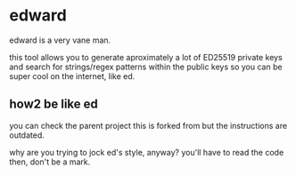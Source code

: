 # edward

edward is a very vane man.

this tool allows you to generate aproximately a lot of ED25519 private keys and search for strings/regex patterns within the public keys so you can be super cool on the internet, like ed.

## how2 be like ed

you can check the parent project this is forked from but the instructions are outdated.

why are you trying to jock ed's style, anyway? you'll have to read the code then, don't be a mark.
